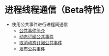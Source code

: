 # 进程线程通信（Beta特性）
- 使用公共事件进行进程间通信
    - [公共事件简介](./cj-common-event-overview.md)
    - [动态订阅公共事件](./cj-common-event-subscription.md)
    - [取消动态订阅公共事件](./cj-common-event-unsubscription.md)
    - [发布公共事件](./cj-common-event-publish.md)